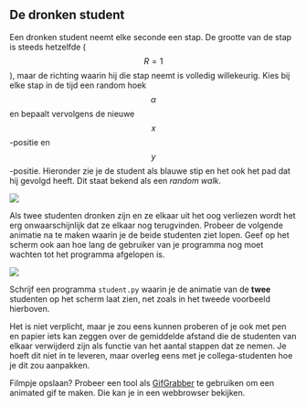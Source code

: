 ## De dronken student

Een dronken student neemt elke seconde een stap. De grootte van de stap is
steeds hetzelfde ($$R = 1$$), maar de richting waarin hij die stap neemt is
volledig willekeurig. Kies bij elke stap in de tijd een random hoek $$\alpha$$
en bepaalt vervolgens de nieuwe $$x$$-positie en $$y$$-positie. Hieronder zie
je de student als blauwe stip en het ook het pad dat hij gevolgd heeft. Dit
staat bekend als een *random walk*.

![](AnimationRandomWalk.gif)

Als twee studenten dronken zijn en ze elkaar uit het oog verliezen wordt het
erg onwaarschijnlijk dat ze elkaar nog terugvinden. Probeer de volgende
animatie na te maken waarin je de beide studenten ziet lopen. Geef op het
scherm ook aan hoe lang de gebruiker van je programma nog moet wachten tot het
programma afgelopen is.

![](AnimationRandomWalkDouble.gif)

Schrijf een programma `student.py` waarin je de animatie van de **twee** studenten op het scherm laat zien, net zoals in het tweede voorbeeld hierboven.

Het is niet verplicht, maar je zou eens kunnen proberen of je ook met pen en papier iets kan zeggen over de gemiddelde afstand die de studenten van elkaar verwijderd zijn als functie van het aantal
stappen dat ze nemen. Je hoeft dit niet in te leveren, maar overleg eens met je collega-studenten hoe je dit zou aanpakken.

Filmpje opslaan? Probeer een tool als [GifGrabber](http://www.gifgrabber.com)
te gebruiken om een animated gif te maken. Die kan je in een webbrowser
bekijken.
